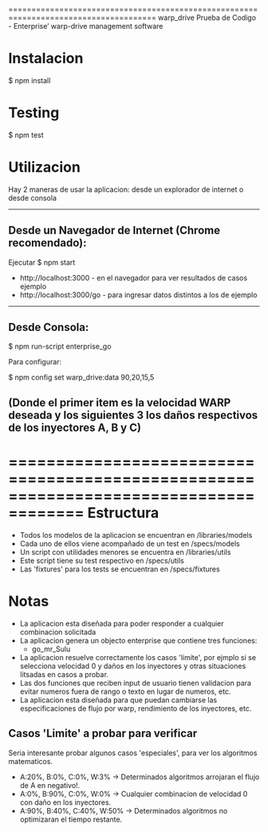 ======================================================================================
warp_drive
Prueba de Codigo - Enterprise’ warp-drive management software

Instalacion
======================================================================================
$ npm install

Testing
======================================================================================
$ npm test

Utilizacion
======================================================================================
Hay 2 maneras de usar la aplicacion: desde un explorador de internet o desde consola 

--------------------------------------------------------------------------------------
Desde un Navegador de Internet (Chrome recomendado):
--------------------------------------------------------------------------------------
Ejecutar
$ npm start

* http://localhost:3000       - en el navegador para ver resultados de casos ejemplo
* http://localhost:3000/go    - para ingresar datos distintos a los de ejemplo

--------------------------------------------------------------------------------------
Desde Consola:
--------------------------------------------------------------------------------------
$ npm run-script enterprise_go

Para configurar:

$ npm config set warp_drive:data 90,20,15,5

(Donde el primer item es la velocidad WARP deseada y los siguientes 3 los daños
 respectivos de los inyectores A, B y C)
--------------------------------------------------------------------------------------

======================================================================================
Estructura
======================================================================================
* Todos los modelos de la aplicacion se encuentran en /libraries/models
* Cada uno de ellos viene acompañado de un test en /specs/models
* Un script con utilidades menores se encuentra en /libraries/utils
* Este script tiene su test respectivo en /specs/utils
* Las 'fixtures' para los tests se encuentran en /specs/fixtures

Notas
======================================================================================
* La aplicacion esta diseñada para poder responder a cualquier combinacion solicitada
* La aplicacion genera un objecto enterprise que contiene tres funciones:
  - go_mr_Sulu 
* La aplicacion resuelve correctamente los casos 'limite', por ejmplo si se selecciona
  velocidad 0 y daños en los inyectores y otras situaciones litsadas en casos a probar.
* Las dos funciones que reciben input de usuario tienen validacion para evitar numeros
  fuera de rango o texto en lugar de numeros, etc.
* La aplicacion esta diseñada para que puedan cambiarse las especificaciones de flujo
  por warp, rendimiento de los inyectores, etc.

Casos 'Limite' a probar para verificar
---------------------------------------------------------------------------------------
Seria interesante probar algunos casos 'especiales', para ver los algoritmos matematicos.
* A:20%, B:0%, C:0%, W:3% -> Determinados algoritmos arrojaran el flujo de A en negativo!.
* A:0%, B:90%, C:0%, W:0% -> Cualquier combinacion de velocidad 0 con daño en los inyectores.
* A:90%, B:40%, C:40%, W:50% -> Determinados algoritmos no optimizaran el tiempo restante.